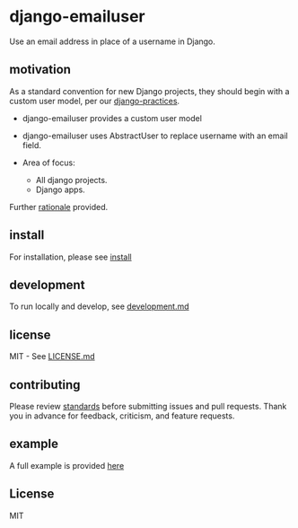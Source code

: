 # django-emailuser #

Use an email address in place of a username in Django.

## motivation ##

As a standard convention for new Django projects, they should begin
with a custom user model, per our [django-practices](https://github.com/lakesite/django-practices). 

* django-emailuser provides a custom user model
* django-emailuser uses AbstractUser to replace username with an email field.

* Area of focus:
  - All django projects.
  - Django apps.

Further [rationale](docs/rationale.md) provided.

## install ##

For installation, please see [install](docs/install.md)

## development ##

To run locally and develop, see [development.md](docs/development.md)

## license ##

MIT - See [LICENSE.md](LICENSE.md)

## contributing ##

Please review [standards](docs/standards.md) before submitting issues and pull requests.  Thank you in advance for feedback, criticism, and feature requests.

## example ##

A full example is provided [here](example_project)

## License ##

MIT